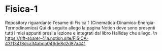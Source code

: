 # Fisica-1
Repository riguardante l'esame di Fisica 1 (Cinematica-Dinamica-Energia-Termodinamica) Qui di seguito allego la pagina Notion dove sono presenti tutti i miei appunti presi a lezione e integrati dal libro Halliday che allego. \n https://rift-soarer-41a.notion.site/FISICA-43113418dca34abda046de8d2d87a441
